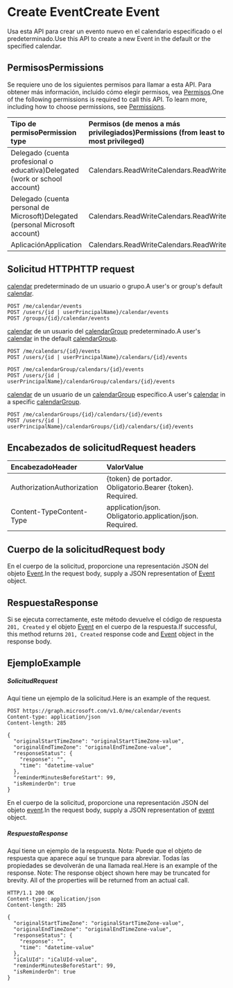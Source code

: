 # <a name="create-event"></a><span data-ttu-id="7a8f3-101">Create Event</span><span class="sxs-lookup"><span data-stu-id="7a8f3-101">Create Event</span></span>

<span data-ttu-id="7a8f3-102">Usa esta API para crear un evento nuevo en el calendario especificado o el predeterminado.</span><span class="sxs-lookup"><span data-stu-id="7a8f3-102">Use this API to create a new Event in the default or the specified calendar.</span></span>
## <a name="permissions"></a><span data-ttu-id="7a8f3-103">Permisos</span><span class="sxs-lookup"><span data-stu-id="7a8f3-103">Permissions</span></span>
<span data-ttu-id="7a8f3-p101">Se requiere uno de los siguientes permisos para llamar a esta API. Para obtener más información, incluido cómo elegir permisos, vea [Permisos](../../../concepts/permissions_reference.md).</span><span class="sxs-lookup"><span data-stu-id="7a8f3-p101">One of the following permissions is required to call this API. To learn more, including how to choose permissions, see [Permissions](../../../concepts/permissions_reference.md).</span></span>

|<span data-ttu-id="7a8f3-106">Tipo de permiso</span><span class="sxs-lookup"><span data-stu-id="7a8f3-106">Permission type</span></span>      | <span data-ttu-id="7a8f3-107">Permisos (de menos a más privilegiados)</span><span class="sxs-lookup"><span data-stu-id="7a8f3-107">Permissions (from least to most privileged)</span></span>              |
|:--------------------|:---------------------------------------------------------|
|<span data-ttu-id="7a8f3-108">Delegado (cuenta profesional o educativa)</span><span class="sxs-lookup"><span data-stu-id="7a8f3-108">Delegated (work or school account)</span></span> | <span data-ttu-id="7a8f3-109">Calendars.ReadWrite</span><span class="sxs-lookup"><span data-stu-id="7a8f3-109">Calendars.ReadWrite</span></span>    |
|<span data-ttu-id="7a8f3-110">Delegado (cuenta personal de Microsoft)</span><span class="sxs-lookup"><span data-stu-id="7a8f3-110">Delegated (personal Microsoft account)</span></span> | <span data-ttu-id="7a8f3-111">Calendars.ReadWrite</span><span class="sxs-lookup"><span data-stu-id="7a8f3-111">Calendars.ReadWrite</span></span>    |
|<span data-ttu-id="7a8f3-112">Aplicación</span><span class="sxs-lookup"><span data-stu-id="7a8f3-112">Application</span></span> | <span data-ttu-id="7a8f3-113">Calendars.ReadWrite</span><span class="sxs-lookup"><span data-stu-id="7a8f3-113">Calendars.ReadWrite</span></span> |

## <a name="http-request"></a><span data-ttu-id="7a8f3-114">Solicitud HTTP</span><span class="sxs-lookup"><span data-stu-id="7a8f3-114">HTTP request</span></span>
<!-- { "blockType": "ignored" } -->
<span data-ttu-id="7a8f3-115">[calendar](../resources/calendar.md) predeterminado de un usuario o grupo.</span><span class="sxs-lookup"><span data-stu-id="7a8f3-115">A user's or group's default [calendar](../resources/calendar.md).</span></span>
```http
POST /me/calendar/events
POST /users/{id | userPrincipalName}/calendar/events
POST /groups/{id}/calendar/events
```
<span data-ttu-id="7a8f3-116">[calendar](../resources/calendar.md) de un usuario del [calendarGroup](../resources/calendargroup.md) predeterminado.</span><span class="sxs-lookup"><span data-stu-id="7a8f3-116">A user's [calendar](../resources/calendar.md) in the default [calendarGroup](../resources/calendargroup.md).</span></span>
```http
POST /me/calendars/{id}/events
POST /users/{id | userPrincipalName}/calendars/{id}/events

POST /me/calendarGroup/calendars/{id}/events
POST /users/{id | userPrincipalName}/calendarGroup/calendars/{id}/events
```
<span data-ttu-id="7a8f3-117">[calendar](../resources/calendar.md) de un usuario de un [calendarGroup](../resources/calendargroup.md) específico.</span><span class="sxs-lookup"><span data-stu-id="7a8f3-117">A user's [calendar](../resources/calendar.md) in a specific [calendarGroup](../resources/calendargroup.md).</span></span>
```http
POST /me/calendarGroups/{id}/calendars/{id}/events
POST /users/{id | userPrincipalName}/calendarGroups/{id}/calendars/{id}/events
```
## <a name="request-headers"></a><span data-ttu-id="7a8f3-118">Encabezados de solicitud</span><span class="sxs-lookup"><span data-stu-id="7a8f3-118">Request headers</span></span>
| <span data-ttu-id="7a8f3-119">Encabezado</span><span class="sxs-lookup"><span data-stu-id="7a8f3-119">Header</span></span>       | <span data-ttu-id="7a8f3-120">Valor</span><span class="sxs-lookup"><span data-stu-id="7a8f3-120">Value</span></span> |
|:---------------|:--------|
| <span data-ttu-id="7a8f3-121">Authorization</span><span class="sxs-lookup"><span data-stu-id="7a8f3-121">Authorization</span></span>  | <span data-ttu-id="7a8f3-p102">{token} de portador. Obligatorio.</span><span class="sxs-lookup"><span data-stu-id="7a8f3-p102">Bearer {token}. Required.</span></span>  |
| <span data-ttu-id="7a8f3-124">Content-Type</span><span class="sxs-lookup"><span data-stu-id="7a8f3-124">Content-Type</span></span>  | <span data-ttu-id="7a8f3-p103">application/json. Obligatorio.</span><span class="sxs-lookup"><span data-stu-id="7a8f3-p103">application/json. Required.</span></span>  |

## <a name="request-body"></a><span data-ttu-id="7a8f3-127">Cuerpo de la solicitud</span><span class="sxs-lookup"><span data-stu-id="7a8f3-127">Request body</span></span>
<span data-ttu-id="7a8f3-128">En el cuerpo de la solicitud, proporcione una representación JSON del objeto [Event](../resources/event.md).</span><span class="sxs-lookup"><span data-stu-id="7a8f3-128">In the request body, supply a JSON representation of [Event](../resources/event.md) object.</span></span>

## <a name="response"></a><span data-ttu-id="7a8f3-129">Respuesta</span><span class="sxs-lookup"><span data-stu-id="7a8f3-129">Response</span></span>

<span data-ttu-id="7a8f3-130">Si se ejecuta correctamente, este método devuelve el código de respuesta `201, Created` y el objeto [Event](../resources/event.md) en el cuerpo de la respuesta.</span><span class="sxs-lookup"><span data-stu-id="7a8f3-130">If successful, this method returns `201, Created` response code and [Event](../resources/event.md) object in the response body.</span></span>

## <a name="example"></a><span data-ttu-id="7a8f3-131">Ejemplo</span><span class="sxs-lookup"><span data-stu-id="7a8f3-131">Example</span></span>
##### <a name="request"></a><span data-ttu-id="7a8f3-132">Solicitud</span><span class="sxs-lookup"><span data-stu-id="7a8f3-132">Request</span></span>
<span data-ttu-id="7a8f3-133">Aquí tiene un ejemplo de la solicitud.</span><span class="sxs-lookup"><span data-stu-id="7a8f3-133">Here is an example of the request.</span></span>
<!-- {
  "blockType": "request",
  "name": "create_event_from_calendar"
}-->
```http
POST https://graph.microsoft.com/v1.0/me/calendar/events
Content-type: application/json
Content-length: 285

{
  "originalStartTimeZone": "originalStartTimeZone-value",
  "originalEndTimeZone": "originalEndTimeZone-value",
  "responseStatus": {
    "response": "",
    "time": "datetime-value"
  },
  "reminderMinutesBeforeStart": 99,
  "isReminderOn": true
}
```
<span data-ttu-id="7a8f3-134">En el cuerpo de la solicitud, proporcione una representación JSON del objeto [event](../resources/event.md).</span><span class="sxs-lookup"><span data-stu-id="7a8f3-134">In the request body, supply a JSON representation of [event](../resources/event.md) object.</span></span>
##### <a name="response"></a><span data-ttu-id="7a8f3-135">Respuesta</span><span class="sxs-lookup"><span data-stu-id="7a8f3-135">Response</span></span>
<span data-ttu-id="7a8f3-p104">Aquí tiene un ejemplo de la respuesta. Nota: Puede que el objeto de respuesta que aparece aquí se trunque para abreviar. Todas las propiedades se devolverán de una llamada real.</span><span class="sxs-lookup"><span data-stu-id="7a8f3-p104">Here is an example of the response. Note: The response object shown here may be truncated for brevity. All of the properties will be returned from an actual call.</span></span>
<!-- {
  "blockType": "response",
  "truncated": true,
  "@odata.type": "microsoft.graph.event"
} -->
```http
HTTP/1.1 200 OK
Content-type: application/json
Content-length: 285

{
  "originalStartTimeZone": "originalStartTimeZone-value",
  "originalEndTimeZone": "originalEndTimeZone-value",
  "responseStatus": {
    "response": "",
    "time": "datetime-value"
  },
  "iCalUId": "iCalUId-value",
  "reminderMinutesBeforeStart": 99,
  "isReminderOn": true
}
```

<!-- uuid: 8fcb5dbc-d5aa-4681-8e31-b001d5168d79
2015-10-25 14:57:30 UTC -->
<!-- {
  "type": "#page.annotation",
  "description": "Create Event",
  "keywords": "",
  "section": "documentation",
  "tocPath": ""
}-->
